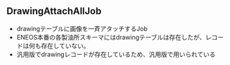 ## DrawingAttachAllJob
- drawingテーブルに画像を一斉アタッチするJob
- ENEOS本番の各製油所スキーマにはdrawingテーブルは存在したが、レコードは何も存在していない。
- 汎用版でdrawingレコードが存在しているため、汎用版で用いられている